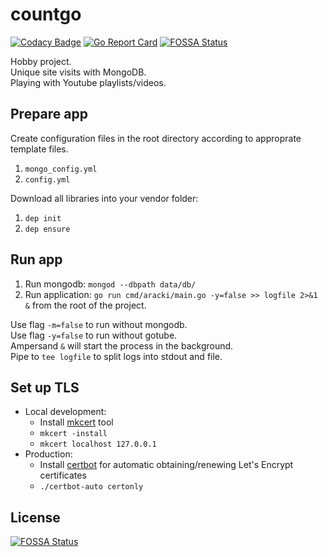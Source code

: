 # countgo 

[![Codacy Badge](https://api.codacy.com/project/badge/Grade/0e1f8594527b414890de3e5c92d7affd)](https://app.codacy.com/app/Aracki/countgo?utm_source=github.com&utm_medium=referral&utm_content=Aracki/countgo&utm_campaign=Badge_Grade_Dashboard)
[![Go Report Card](https://goreportcard.com/badge/github.com/aracki/countgo)](https://goreportcard.com/report/github.com/aracki/countgo) 
[![FOSSA Status](https://app.fossa.io/api/projects/git%2Bgithub.com%2FAracki%2Fcountgo.svg?type=shield)](https://app.fossa.io/projects/git%2Bgithub.com%2FAracki%2Fcountgo?ref=badge_shield)

Hobby project.<br>
Unique site visits with MongoDB.<br>
Playing with Youtube playlists/videos.<br>

## Prepare app

Create configuration files in the root directory according to approprate template files.

1. `mongo_config.yml`
2. `config.yml`

Download all libraries into your vendor folder:

1. `dep init`
2. `dep ensure`

## Run app

1. Run mongodb: `mongod --dbpath data/db/`
2. Run application: `go run cmd/aracki/main.go -y=false >> logfile 2>&1 &` from the root of the project. 

Use flag `-m=false` to run without mongodb.<br>
Use flag `-y=false` to run without gotube.<br>
Ampersand `&` will start the process in the background.<br>
Pipe to `tee logfile` to split logs into stdout and file.<br>

## Set up TLS

* Local development:
    * Install [mkcert](https://github.com/FiloSottile/mkcert) tool
    * `mkcert -install`
    * `mkcert localhost 127.0.0.1`
* Production:
    * Install [certbot](https://github.com/certbot/certbot) for automatic obtaining/renewing Let's Encrypt certificates
    * `./certbot-auto certonly`
    

## License
[![FOSSA Status](https://app.fossa.io/api/projects/git%2Bgithub.com%2FAracki%2Fcountgo.svg?type=large)](https://app.fossa.io/projects/git%2Bgithub.com%2FAracki%2Fcountgo?ref=badge_large)
